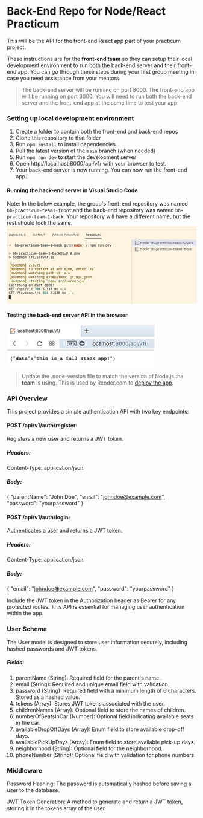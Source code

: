 # Back-End Repo for Node/React Practicum

This will be the API for the front-end React app part of your practicum project.

These instructions are for the **front-end team** so they can setup their local development environment to run 
both the back-end server and their front-end app. You can go through these steps during your first group meeting 
in case you need assistance from your mentors.

>The back-end server will be running on port 8000. The front-end app will be running on port 3000. You will need to run both the back-end server and the front-end app at the same time to test your app.

### Setting up local development environment

1. Create a folder to contain both the front-end and back-end repos 
2. Clone this repository to that folder
3. Run `npm install` to install dependencies
4. Pull the latest version of the `main` branch (when needed)
5. Run `npm run dev` to start the development server
6. Open http://localhost:8000/api/v1/ with your browser to test.
7. Your back-end server is now running. You can now run the front-end app.

#### Running the back-end server in Visual Studio Code

Note: In the below example, the group's front-end repository was named `bb-practicum-team1-front` and the back-end repository was named `bb-practicum-team-1-back`. Your repository will have a different name, but the rest should look the same.
![vsc running](images/back-end-running-vsc.png)

#### Testing the back-end server API in the browser

![browser server](images/back-end-running-browser.png)

>Update the .node-version file to match the version of Node.js the **team** is using. This is used by Render.com to [deploy the app](https://render.com/docs/node-version).


### API Overview

This project provides a simple authentication API with two key endpoints:

#### POST /api/v1/auth/register: 
Registers a new user and returns a JWT token.

##### Headers: 
Content-Type: application/json

##### Body:
{
   "parentName": "John Doe",
   "email": "johndoe@example.com",
   "password": "yourpassword"
}

#### POST /api/v1/auth/login: 
Authenticates a user and returns a JWT token.

##### Headers: 
Content-Type: application/json
##### Body:
{
  "email": "johndoe@example.com",
  "password": "yourpassword"
}

Include the JWT token in the Authorization header as Bearer <token> for any protected routes. This API is essential for managing user authentication within the app.

### User Schema

The User model is designed to store user information securely, including hashed passwords and JWT tokens.

##### Fields:

1. parentName (String): Required field for the parent's name.
2.  email (String): Required and unique email field with validation.
3.  password (String): Required field with a minimum length of 6 characters. Stored as a hashed value.
4.  tokens (Array): Stores JWT tokens associated with the user.
5.  childrenNames (Array): Optional field to store the names of children.
6.  numberOfSeatsInCar (Number): Optional field indicating available seats in the car.
7.  availableDropOffDays (Array): Enum field to store available drop-off days.
8.  availablePickUpDays (Array): Enum field to store available pick-up days.
9.  neighborhood (String): Optional field for the neighborhood.
10. phoneNumber (String): Optional field with validation for phone numbers.

### Middleware

Password Hashing: The password is automatically hashed before saving a user to the database.

JWT Token Generation: A method to generate and return a JWT token, storing it in the tokens array of the user.
